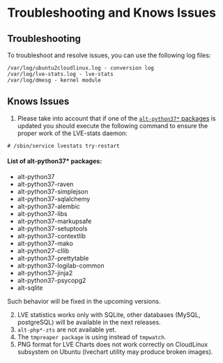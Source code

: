 # Troubleshooting and Knows Issues

## Troubleshooting

To troubleshoot and resolve issues, you can use the following log files:

```
/var/log/ubuntu2cloudlinux.log - conversion log 
/var/log/lve-stats.log - lve-stats 
/var/log/dmesg - kernel module 
```

## Knows Issues

1. Please take into account that if one of the [`alt-python37*` packages](/sub-system-ubuntu/troubleshooting/#list-of-alt-python37-packages) is updated you should execute the following command to ensure the proper work of the LVE-stats daemon:

```
# /sbin/service lvestats try-restart
```

#### List of alt-python37* packages:

* alt-python37
* alt-python37-raven
* alt-python37-simplejson
* alt-python37-sqlalchemy
* alt-python37-alembic
* alt-python37-libs
* alt-python37-markupsafe
* alt-python37-setuptools
* alt-python37-contextlib
* alt-python37-mako
* alt-python27-cllib
* alt-python37-prettytable
* alt-python37-logilab-common
* alt-python37-jinja2
* alt-python37-psycopg2
* alt-sqlite

Such behavior will be fixed in the upcoming versions.

2. LVE statistics works only with SQLite, other databases (MySQL, postgreSQL) will be available in the next releases.
3. `alt-php*-zts` are not available yet.
4. The `tmpreaper package` is using instead of `tmpwatch`.
5. PNG format for LVE Charts does not work correctly on CloudLinux subsystem on Ubuntu (lvechart utility may produce broken images).
